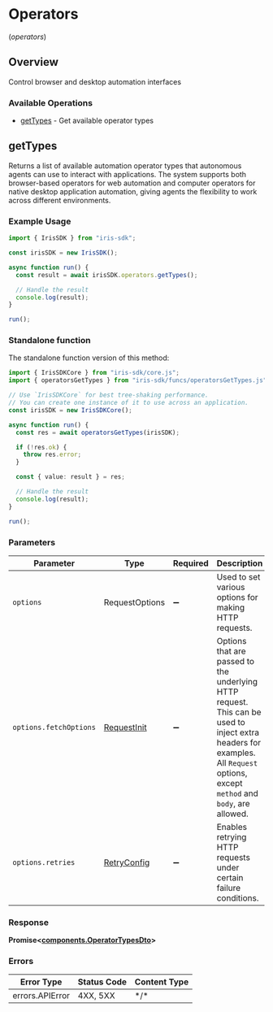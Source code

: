 # Operators
(*operators*)

## Overview

Control browser and desktop automation interfaces

### Available Operations

* [getTypes](#gettypes) - Get available operator types

## getTypes

Returns a list of available automation operator types that autonomous agents can use to interact with applications. The system supports both browser-based operators for web automation and computer operators for native desktop application automation, giving agents the flexibility to work across different environments.

### Example Usage

```typescript
import { IrisSDK } from "iris-sdk";

const irisSDK = new IrisSDK();

async function run() {
  const result = await irisSDK.operators.getTypes();

  // Handle the result
  console.log(result);
}

run();
```

### Standalone function

The standalone function version of this method:

```typescript
import { IrisSDKCore } from "iris-sdk/core.js";
import { operatorsGetTypes } from "iris-sdk/funcs/operatorsGetTypes.js";

// Use `IrisSDKCore` for best tree-shaking performance.
// You can create one instance of it to use across an application.
const irisSDK = new IrisSDKCore();

async function run() {
  const res = await operatorsGetTypes(irisSDK);

  if (!res.ok) {
    throw res.error;
  }

  const { value: result } = res;

  // Handle the result
  console.log(result);
}

run();
```

### Parameters

| Parameter                                                                                                                                                                      | Type                                                                                                                                                                           | Required                                                                                                                                                                       | Description                                                                                                                                                                    |
| ------------------------------------------------------------------------------------------------------------------------------------------------------------------------------ | ------------------------------------------------------------------------------------------------------------------------------------------------------------------------------ | ------------------------------------------------------------------------------------------------------------------------------------------------------------------------------ | ------------------------------------------------------------------------------------------------------------------------------------------------------------------------------ |
| `options`                                                                                                                                                                      | RequestOptions                                                                                                                                                                 | :heavy_minus_sign:                                                                                                                                                             | Used to set various options for making HTTP requests.                                                                                                                          |
| `options.fetchOptions`                                                                                                                                                         | [RequestInit](https://developer.mozilla.org/en-US/docs/Web/API/Request/Request#options)                                                                                        | :heavy_minus_sign:                                                                                                                                                             | Options that are passed to the underlying HTTP request. This can be used to inject extra headers for examples. All `Request` options, except `method` and `body`, are allowed. |
| `options.retries`                                                                                                                                                              | [RetryConfig](../../lib/utils/retryconfig.md)                                                                                                                                  | :heavy_minus_sign:                                                                                                                                                             | Enables retrying HTTP requests under certain failure conditions.                                                                                                               |

### Response

**Promise\<[components.OperatorTypesDto](../../models/components/operatortypesdto.md)\>**

### Errors

| Error Type      | Status Code     | Content Type    |
| --------------- | --------------- | --------------- |
| errors.APIError | 4XX, 5XX        | \*/\*           |